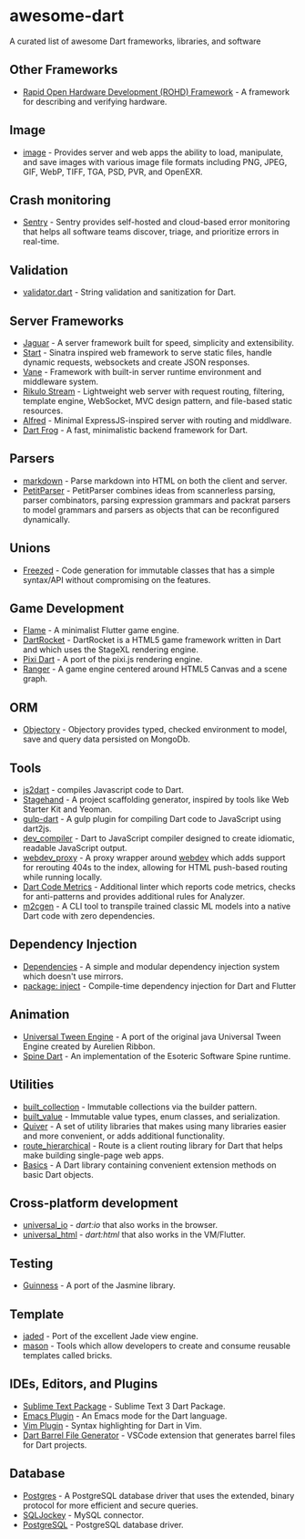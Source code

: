 # awesome-dart

A curated list of awesome Dart frameworks, libraries, and software

## Other Frameworks

- [Rapid Open Hardware Development (ROHD) Framework](https://github.com/intel/rohd) - A framework for describing and verifying hardware.

## Image

- [image](https://github.com/brendan-duncan/image) - Provides server and web apps the ability to load, manipulate, and save images with various image file formats including PNG, JPEG, GIF, WebP, TIFF, TGA, PSD, PVR, and OpenEXR.

## Crash monitoring

- [Sentry](https://github.com/getsentry/sentry-dart) - Sentry provides self-hosted and cloud-based error monitoring that helps all software teams discover, triage, and prioritize errors in real-time.

## Validation

- [validator.dart](https://github.com/karan/validator.dart) - String validation and sanitization for Dart.

## Server Frameworks

- [Jaguar](https://github.com/Jaguar-dart/jaguar) - A server framework built for speed, simplicity and extensibility.
- [Start](https://github.com/lvivski/start) - Sinatra inspired web framework to serve static files, handle dynamic requests, websockets and create JSON responses.
- [Vane](https://github.com/Scorpiion/Vane) - Framework with built-in server runtime environment and middleware system.
- [Rikulo Stream](https://github.com/rikulo/stream) - Lightweight web server with request routing, filtering, template engine, WebSocket, MVC design pattern, and file-based static resources.
- [Alfred](https://github.com/rknell/alfred) - Minimal ExpressJS-inspired server with routing and middlware.
- [Dart Frog](https://github.com/VeryGoodOpenSource/dart_frog) - A fast, minimalistic backend framework for Dart.

## Parsers

- [markdown](https://github.com/dart-lang/markdown) - Parse markdown into HTML on both the client and server.
- [PetitParser](https://github.com/petitparser/dart-petitparser) - PetitParser combines ideas from scannerless parsing, parser combinators, parsing expression grammars and packrat parsers to model grammars and parsers as objects that can be reconfigured dynamically.

## Unions

- [Freezed](https://github.com/rrousselGit/freezed) - Code generation for immutable classes that has a simple syntax/API without compromising on the features.

## Game Development

- [Flame](https://github.com/luanpotter/flame) - A minimalist Flutter game engine.
- [DartRocket](https://github.com/StrykerKKD/dartrocket) - DartRocket is a HTML5 game framework written in Dart and which uses the StageXL rendering engine.
- [Pixi Dart](https://github.com/FedeOmoto/pixi) - A port of the pixi.js rendering engine.
- [Ranger](https://github.com/wdevore/Ranger-Dart) - A game engine centered around HTML5 Canvas and a scene graph.

## ORM

- [Objectory](https://github.com/vadimtsushko/objectory) - Objectory provides typed, checked environment to model, save and query data persisted on MongoDb.

## Tools

- [js2dart](https://github.com/vojtajina/js2dart) - compiles Javascript code to Dart.
- [Stagehand](https://github.com/dart-lang/stagehand) - A project scaffolding generator, inspired by tools like Web Starter Kit and Yeoman.
- [gulp-dart](https://github.com/agudulin/gulp-dart) - A gulp plugin for compiling Dart code to JavaScript using dart2js.
- [dev_compiler](https://github.com/dart-lang/dev_compiler) - Dart to JavaScript compiler designed to create idiomatic, readable JavaScript output.
- [webdev_proxy](https://github.com/Workiva/webdev_proxy) - A proxy wrapper around [webdev](https://github.com/dart-lang/webdev) which adds support for rerouting 404s to the index, allowing for HTML push-based routing while running locally.
- [Dart Code Metrics](https://github.com/dart-code-checker/dart-code-metrics) - Additional linter which reports code metrics, checks for anti-patterns and provides additional rules for Analyzer.
- [m2cgen](https://github.com/BayesWitnesses/m2cgen) - A CLI tool to transpile trained classic ML models into a native Dart code with zero dependencies.

## Dependency Injection

- [Dependencies](https://github.com/marcguilera/dependencies.dart) - A simple and modular dependency injection system which doesn't use mirrors.
- [package: inject](https://github.com/google/inject.dart) - Compile-time dependency injection for Dart and Flutter

## Animation

- [Universal Tween Engine](https://github.com/xaguzman/tween-engine-dart) - A port of the original java Universal Tween Engine created by Aurelien Ribbon.
- [Spine Dart](https://github.com/FedeOmoto/spine) - An implementation of the Esoteric Software Spine runtime.

## Utilities

- [built_collection](https://github.com/google/built_collection.dart) - Immutable collections via the builder pattern.
- [built_value](https://github.com/google/built_value.dart) - Immutable value types, enum classes, and serialization.
- [Quiver](https://github.com/google/quiver-dart) - A set of utility libraries that makes using many libraries easier and more convenient, or adds additional functionality.
- [route_hierarchical](https://github.com/angular/route.dart) - Route is a client routing library for Dart that helps make building single-page web apps.
- [Basics](https://github.com/google/dart-basics) - A Dart library containing convenient extension methods on basic Dart objects.

## Cross-platform development

- [universal_io](https://github.com/terrier989/universal_io) - _dart:io_ that also works in the browser.
- [universal_html](https://github.com/terrier989/universal_html) - _dart:html_ that also works in the VM/Flutter.

## Testing

- [Guinness](https://github.com/vsavkin/guinness) - A port of the Jasmine library.

## Template

- [jaded](https://github.com/dartist/jaded) - Port of the excellent Jade view engine.
- [mason](https://github.com/felangel/mason) - Tools which allow developers to create and consume reusable templates called bricks.

## IDEs, Editors, and Plugins

- [Sublime Text Package](https://github.com/guillermooo/dart-sublime-bundle) - Sublime Text 3 Dart Package.
- [Emacs Plugin](https://github.com/nex3/dart-mode) - An Emacs mode for the Dart language.
- [Vim Plugin](https://github.com/dart-lang/dart-vim-plugin) - Syntax highlighting for Dart in Vim.
- [Dart Barrel File Generator](https://github.com/mikededo/dartBarrelFileGenerator) - VSCode extension that generates barrel files for Dart projects.

## Database

- [Postgres](https://github.com/stablekernel/postgresql-dart) - A PostgreSQL database driver that uses the extended, binary protocol for more efficient and secure queries.
- [SQLJockey](https://github.com/jamesots/sqljocky) - MySQL connector.
- [PostgreSQL](https://github.com/xxgreg/dart_postgresql) - PostgreSQL database driver.
